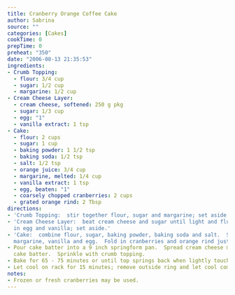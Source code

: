 ```yaml
---
title: Cranberry Orange Coffee Cake
author: Sabrina
source: ""
categories: [Cakes]
cookTime: 0
prepTime: 0
preheat: "350"
date: "2006-08-13 21:35:53"
ingredients:
- Crumb Topping:
  - flour: 3/4 cup
  - sugar: 1/2 cup
  - margarine: 1/2 cup
- Cream Cheese Layer:
  - cream cheese, softened: 250 g pkg
  - sugar: 1/3 cup
  - egg: "1"
  - vanilla extract: 1 tsp
- Cake:
  - flour: 2 cups
  - sugar: 1 cup
  - baking powder: 1 1/2 tsp
  - baking soda: 1/2 tsp
  - salt: 1/2 tsp
  - orange juice: 3/4 cup
  - margarine, melted: 1/4 cup
  - vanilla extract: 1 tsp
  - egg, beaten: "1"
  - coarsely chopped cranberries: 2 cups
  - grated orange rind: 2 Tbsp
directions:
- 'Crumb Topping:  stir together flour, sugar and margarine; set aside.'
- 'Cream Cheese Layer:  beat cream cheese and sugar until light and fluffy.  Beat
  in egg and vanilla; set aside.'
- 'Cake:  combine flour, sugar, baking powder, baking soda and salt.  Stir in juice,
  margarine, vanilla and egg.  Fold in cranberries and orange rind just until mixed.'
- Pour cake batter into a 9 inch springform pan.  Spread cream cheese mixture over
  cake batter.  Sprinkle with crumb topping.
- Bake for 65 - 75 minutes or until top springs back when lightly touched in centre.
- Let cool on rack for 15 minutes; remove outside ring and let cool completely.
notes:
- Frozen or fresh cranberries may be used.
---
```



